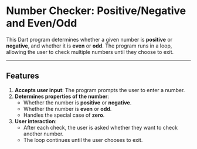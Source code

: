 # Number Checker: Positive/Negative and Even/Odd

This Dart program determines whether a given number is **positive** or **negative**, and whether it is **even** or **odd**. The program runs in a loop, allowing the user to check multiple numbers until they choose to exit.

---

## Features

1. **Accepts user input**: The program prompts the user to enter a number.
2. **Determines properties of the number**:
   - Whether the number is **positive** or **negative**.
   - Whether the number is **even** or **odd**.
   - Handles the special case of **zero**.
3. **User interaction**:
   - After each check, the user is asked whether they want to check another number.
   - The loop continues until the user chooses to exit.
